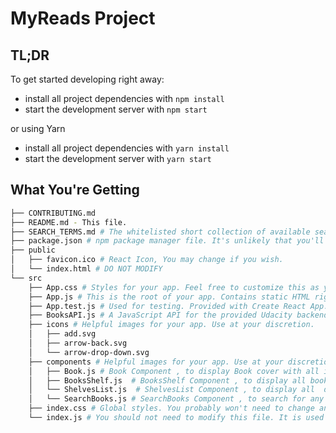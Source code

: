 # MyReads Project


## TL;DR

To get started developing right away:

- install all project dependencies with `npm install`
- start the development server with `npm start`

or using Yarn 

- install all project dependencies with `yarn install`
- start the development server with `yarn start`

## What You're Getting

```bash
├── CONTRIBUTING.md
├── README.md - This file.
├── SEARCH_TERMS.md # The whitelisted short collection of available search terms for you to use with your app.
├── package.json # npm package manager file. It's unlikely that you'll need to modify this.
├── public
│   ├── favicon.ico # React Icon, You may change if you wish.
│   └── index.html # DO NOT MODIFY
└── src
    ├── App.css # Styles for your app. Feel free to customize this as you desire.
    ├── App.js # This is the root of your app. Contains static HTML right now.
    ├── App.test.js # Used for testing. Provided with Create React App. Testing is encouraged, but not required.
    ├── BooksAPI.js # A JavaScript API for the provided Udacity backend. Instructions for the methods are below.
    ├── icons # Helpful images for your app. Use at your discretion.
    │   ├── add.svg
    │   ├── arrow-back.svg
    │   └── arrow-drop-down.svg
    ├── components # Helpful images for your app. Use at your discretion.
    │   ├── Book.js # Book Component , to display Book cover with all information and handel book-shelf-changer 
    │   ├── BooksShelf.js  # BooksShelf Component , to display all books that have   same shelf type
    │   └── ShelvesList.js  # ShelvesList Component , to display all  diffierent shelves 
    │   └── SearchBooks.js # SearchBooks Component , to search for any book then you can move it to  books  gallery  
    ├── index.css # Global styles. You probably won't need to change anything here.
    └── index.js # You should not need to modify this file. It is used for DOM rendering only.
```